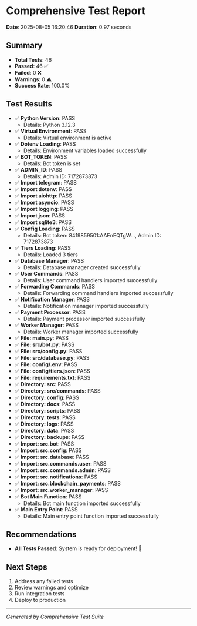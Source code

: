 # Comprehensive Test Report

**Date**: 2025-08-05 16:20:46
**Duration**: 0.97 seconds

## Summary
- **Total Tests**: 46
- **Passed**: 46 ✅
- **Failed**: 0 ❌
- **Warnings**: 0 ⚠️
- **Success Rate**: 100.0%

## Test Results

- ✅ **Python Version**: PASS
  - Details: Python 3.12.3
- ✅ **Virtual Environment**: PASS
  - Details: Virtual environment is active
- ✅ **Dotenv Loading**: PASS
  - Details: Environment variables loaded successfully
- ✅ **BOT_TOKEN**: PASS
  - Details: Bot token is set
- ✅ **ADMIN_ID**: PASS
  - Details: Admin ID: 7172873873
- ✅ **Import telegram**: PASS
- ✅ **Import dotenv**: PASS
- ✅ **Import aiohttp**: PASS
- ✅ **Import asyncio**: PASS
- ✅ **Import logging**: PASS
- ✅ **Import json**: PASS
- ✅ **Import sqlite3**: PASS
- ✅ **Config Loading**: PASS
  - Details: Bot token: 8419859501:AAEnEQTgW..., Admin ID: 7172873873
- ✅ **Tiers Loading**: PASS
  - Details: Loaded 3 tiers
- ✅ **Database Manager**: PASS
  - Details: Database manager created successfully
- ✅ **User Commands**: PASS
  - Details: User command handlers imported successfully
- ✅ **Forwarding Commands**: PASS
  - Details: Forwarding command handlers imported successfully
- ✅ **Notification Manager**: PASS
  - Details: Notification manager imported successfully
- ✅ **Payment Processor**: PASS
  - Details: Payment processor imported successfully
- ✅ **Worker Manager**: PASS
  - Details: Worker manager imported successfully
- ✅ **File: main.py**: PASS
- ✅ **File: src/bot.py**: PASS
- ✅ **File: src/config.py**: PASS
- ✅ **File: src/database.py**: PASS
- ✅ **File: config/.env**: PASS
- ✅ **File: config/tiers.json**: PASS
- ✅ **File: requirements.txt**: PASS
- ✅ **Directory: src**: PASS
- ✅ **Directory: src/commands**: PASS
- ✅ **Directory: config**: PASS
- ✅ **Directory: docs**: PASS
- ✅ **Directory: scripts**: PASS
- ✅ **Directory: tests**: PASS
- ✅ **Directory: logs**: PASS
- ✅ **Directory: data**: PASS
- ✅ **Directory: backups**: PASS
- ✅ **Import: src.bot**: PASS
- ✅ **Import: src.config**: PASS
- ✅ **Import: src.database**: PASS
- ✅ **Import: src.commands.user**: PASS
- ✅ **Import: src.commands.admin**: PASS
- ✅ **Import: src.notifications**: PASS
- ✅ **Import: src.blockchain_payments**: PASS
- ✅ **Import: src.worker_manager**: PASS
- ✅ **Bot Main Function**: PASS
  - Details: Bot main function imported successfully
- ✅ **Main Entry Point**: PASS
  - Details: Main entry point function imported successfully


## Recommendations

- **All Tests Passed**: System is ready for deployment! 🎉

## Next Steps
1. Address any failed tests
2. Review warnings and optimize
3. Run integration tests
4. Deploy to production

---
*Generated by Comprehensive Test Suite*
